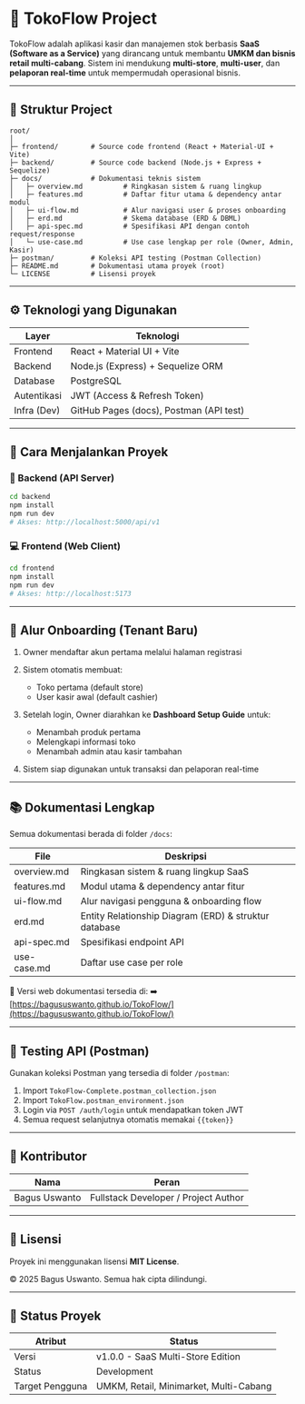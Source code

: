 # 🏪 TokoFlow Project

TokoFlow adalah aplikasi kasir dan manajemen stok berbasis **SaaS (Software as a Service)** yang dirancang untuk membantu **UMKM dan bisnis retail multi-cabang**. Sistem ini mendukung **multi-store**, **multi-user**, dan **pelaporan real-time** untuk mempermudah operasional bisnis.

---

## 📁 Struktur Project

```
root/
│
├─ frontend/        # Source code frontend (React + Material-UI + Vite)
├─ backend/         # Source code backend (Node.js + Express + Sequelize)
├─ docs/            # Dokumentasi teknis sistem
│   ├─ overview.md          # Ringkasan sistem & ruang lingkup
│   ├─ features.md          # Daftar fitur utama & dependency antar modul
│   ├─ ui-flow.md           # Alur navigasi user & proses onboarding
│   ├─ erd.md               # Skema database (ERD & DBML)
│   ├─ api-spec.md          # Spesifikasi API dengan contoh request/response
│   └─ use-case.md          # Use case lengkap per role (Owner, Admin, Kasir)
├─ postman/         # Koleksi API testing (Postman Collection)
├─ README.md        # Dokumentasi utama proyek (root)
└─ LICENSE          # Lisensi proyek
```

---

## ⚙️ Teknologi yang Digunakan

| Layer       | Teknologi                               |
| ----------- | --------------------------------------- |
| Frontend    | React + Material UI + Vite              |
| Backend     | Node.js (Express) + Sequelize ORM       |
| Database    | PostgreSQL                              |
| Autentikasi | JWT (Access & Refresh Token)            |
| Infra (Dev) | GitHub Pages (docs), Postman (API test) |

---

## 🚀 Cara Menjalankan Proyek

### 🧩 Backend (API Server)

```bash
cd backend
npm install
npm run dev
# Akses: http://localhost:5000/api/v1
```

### 💻 Frontend (Web Client)

```bash
cd frontend
npm install
npm run dev
# Akses: http://localhost:5173
```

---

## 🧭 Alur Onboarding (Tenant Baru)

1. Owner mendaftar akun pertama melalui halaman registrasi
2. Sistem otomatis membuat:

   - Toko pertama (default store)
   - User kasir awal (default cashier)

3. Setelah login, Owner diarahkan ke **Dashboard Setup Guide** untuk:

   - Menambah produk pertama
   - Melengkapi informasi toko
   - Menambah admin atau kasir tambahan

4. Sistem siap digunakan untuk transaksi dan pelaporan real-time

---

## 📚 Dokumentasi Lengkap

Semua dokumentasi berada di folder `/docs`:

| File        | Deskripsi                                             |
| ----------- | ----------------------------------------------------- |
| overview.md | Ringkasan sistem & ruang lingkup SaaS                 |
| features.md | Modul utama & dependency antar fitur                  |
| ui-flow.md  | Alur navigasi pengguna & onboarding flow              |
| erd.md      | Entity Relationship Diagram (ERD) & struktur database |
| api-spec.md | Spesifikasi endpoint API                              |
| use-case.md | Daftar use case per role                              |

📖 Versi web dokumentasi tersedia di:
➡️ [https://bagususwanto.github.io/TokoFlow/](https://bagususwanto.github.io/TokoFlow/)

---

## 🧪 Testing API (Postman)

Gunakan koleksi Postman yang tersedia di folder `/postman`:

1. Import `TokoFlow-Complete.postman_collection.json`
2. Import `TokoFlow.postman_environment.json`
3. Login via `POST /auth/login` untuk mendapatkan token JWT
4. Semua request selanjutnya otomatis memakai `{{token}}`

---

## 👥 Kontributor

| Nama          | Peran                                |
| ------------- | ------------------------------------ |
| Bagus Uswanto | Fullstack Developer / Project Author |

---

## 📄 Lisensi

Proyek ini menggunakan lisensi **MIT License**.

© 2025 Bagus Uswanto. Semua hak cipta dilindungi.

---

## 🏁 Status Proyek

| Atribut         | Status                                 |
| --------------- | -------------------------------------- |
| Versi           | v1.0.0 - SaaS Multi-Store Edition      |
| Status          | Development                            |
| Target Pengguna | UMKM, Retail, Minimarket, Multi-Cabang |
